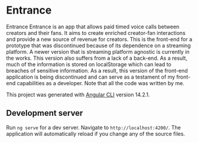 # Entrance

Entrance 
Entrance is an app that allows paid timed voice calls between creators and their fans. It aims to create enriched creator-fan interactions and provide a new source of revenue for creators.
This is the front-end for a prototype that was discontinued because of its dependence on a streaming platform. A newer version that is streaming platform agnostic is currently in the works.
This version also suffers from a lack of a back-end. As a result, much of the information is stored on localStorage which can lead to breaches of sensitive information. As a result,
this version of the front-end application is being discontinued and can serve as a testament of my front-end capabilities as a developer. Note that all the code was written by me.

This project was generated with [Angular CLI](https://github.com/angular/angular-cli) version 14.2.1.

## Development server

Run `ng serve` for a dev server. Navigate to `http://localhost:4200/`. The application will automatically reload if you change any of the source files.
